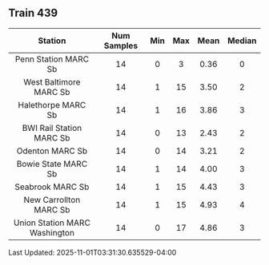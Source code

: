 ## Train 439

| Station | Num Samples | Min | Max | Mean | Median |
| :-----: | :---------: | :-: | :-: | :--: | :----: |
| Penn Station MARC Sb | 14 | 0 | 3 | 0.36 | 0 |
| West Baltimore MARC Sb | 14 | 1 | 15 | 3.50 | 2 |
| Halethorpe MARC Sb | 14 | 1 | 16 | 3.86 | 3 |
| BWI Rail Station MARC Sb | 14 | 0 | 13 | 2.43 | 2 |
| Odenton MARC Sb | 14 | 0 | 14 | 3.21 | 2 |
| Bowie State MARC Sb | 14 | 1 | 14 | 4.00 | 3 |
| Seabrook MARC Sb | 14 | 1 | 15 | 4.43 | 3 |
| New Carrollton MARC Sb | 14 | 1 | 15 | 4.93 | 4 |
| Union Station MARC Washington | 14 | 0 | 17 | 4.86 | 3 |


Last Updated: 2025-11-01T03:31:30.635529-04:00